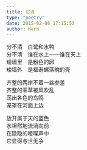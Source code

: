```yaml
---  
title: 它流  
type: "poetry"  
date: 2015-02-08 17:15:53  
author: Herb  
---  
```

分不清　白鹭和水鸭  
分不清　谁在水上——谁在天上  
矮墙里　是粉色的卵  
矮墙外　是福寿螺落魄的壳  

齐整的两岸不着一丝参差  
齐整的苇草被风吹乱  
荡出各色的鸟鸣  
笼罩在河面上边  

放开属于天的蓝色  
水坦然地流淌向前  
在隐隐的唼喋声中  
它显得与世无争